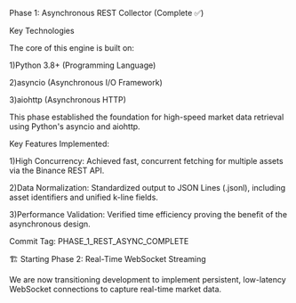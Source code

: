Phase 1: Asynchronous REST Collector (Complete ✅)


Key Technologies

The core of this engine is built on:

1)Python 3.8+ (Programming Language)

2)asyncio (Asynchronous I/O Framework)

3)aiohttp (Asynchronous HTTP)


This phase established the foundation for high-speed market data retrieval using Python's asyncio and aiohttp.


Key Features Implemented:

1)High Concurrency: Achieved fast, concurrent fetching for multiple assets via the Binance REST API.

2)Data Normalization: Standardized output to JSON Lines (.jsonl), including asset identifiers and unified k-line fields.

3)Performance Validation: Verified time efficiency proving the benefit of the asynchronous design.


Commit Tag: PHASE_1_REST_ASYNC_COMPLETE



🏗️ Starting Phase 2: Real-Time WebSocket Streaming

We are now transitioning development to implement persistent, low-latency WebSocket connections to capture real-time market data.
